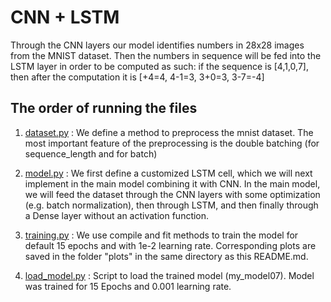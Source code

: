 # CNN + LSTM
Through the CNN layers our model identifies numbers in 28x28 images from the MNIST dataset. Then the numbers in sequence will be fed into the LSTM layer in order to be computed as such: if the sequence is [4,1,0,7], then after the computation it is [+4=4, 4-1=3, 3+0=3, 3-7=-4] 

## The order of running the files
1. [dataset.py](https://github.com/pippowell/IANNwTFGr10/blob/main/Homework/07/dataset.py)
: We define a method to preprocess the mnist dataset. The most important feature of the preprocessing is the double batching (for sequence_length and for batch)

2. [model.py](https://github.com/pippowell/IANNwTFGr10/blob/main/Homework/07/model.py)
: We first define a customized LSTM cell, which we will next implement in the main model combining it with CNN.
In the main model, we will feed the dataset through the CNN layers with some optimization (e.g. batch normalization), then through LSTM, and then finally through a Dense layer without an activation function. 

3. [training.py](https://github.com/pippowell/IANNwTFGr10/blob/main/Homework/07/training.py)
: We use compile and fit methods to train the model for default 15 epochs and with 1e-2 learning rate. Corresponding plots are saved in the folder "plots" in the same directory as this README.md.

4. [load_model.py](https://github.com/pippowell/IANNwTFGr10/blob/main/Homework/07/load_model.py)
: Script to load the trained model (my_model07). Model was trained for 15 Epochs and 0.001 learning rate.
